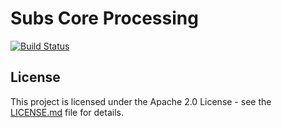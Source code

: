 # Subs Core Processing 
[![Build Status](https://travis-ci.org/EMBL-EBI-SUBS/subs-core-processing.svg?branch=master)](https://travis-ci.org/EMBL-EBI-SUBS/subs-core-processing)

## License
This project is licensed under the Apache 2.0 License - see the [LICENSE.md](LICENSE.md) file for details.
